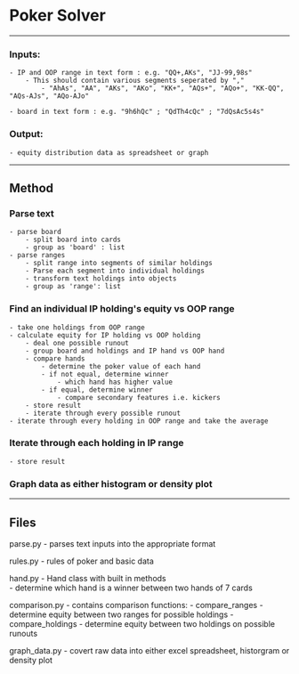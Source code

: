 # Poker Solver

---

### Inputs:
    - IP and OOP range in text form : e.g. "QQ+,AKs", "JJ-99,98s"
        - This should contain various segments seperated by ","
            - "AhAs", "AA", "AKs", "AKo", "KK+", "AQs+", "AQo+", "KK-QQ", "AQs-AJs", "AQo-AJo"
    
    - board in text form : e.g. "9h6hQc" ; "QdTh4cQc" ; "7dQsAc5s4s"

### Output:
    - equity distribution data as spreadsheet or graph

---

## Method

### Parse text
    - parse board
        - split board into cards
        - group as 'board' : list
    - parse ranges
        - split range into segments of similar holdings
        - Parse each segment into individual holdings
        - transform text holdings into objects
        - group as 'range': list

### Find an individual IP holding's equity vs OOP range
    - take one holdings from OOP range
    - calculate equity for IP holding vs OOP holding
        - deal one possible runout
        - group board and holdings and IP hand vs OOP hand
        - compare hands
            - determine the poker value of each hand
            - if not equal, determine winner
                - which hand has higher value
            - if equal, determine winner
                - compare secondary features i.e. kickers
        - store result
        - iterate through every possible runout
    - iterate through every holding in OOP range and take the average

### Iterate through each holding in IP range
    - store result

### Graph data as either histogram or density plot

---

## Files

parse.py
    - parses text inputs into the appropriate format

rules.py
    - rules of poker and basic data

hand.py
    - Hand class with built in methods   
        - determine which hand is a winner between two hands of 7 cards

comparison.py
    - contains comparison functions:
        - compare_ranges
            - determine equity between two ranges for possible holdings
        - compare_holdings
            - determine equity between two holdings on possible runouts

graph_data.py
    - covert raw data into either excel spreadsheet, historgram or density plot
